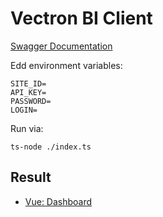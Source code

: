 # Vectron BI Client

[Swagger Documentation](https://demo-backend.vectron.cloud/business-data-api/swagger-ui/index.html)

Edd environment variables:

```
SITE_ID=
API_KEY=
PASSWORD=
LOGIN=
```

Run via:

```
ts-node ./index.ts     
```

## Result

- [Vue: Dashboard](https://mmmint-ai.github.io/vectron-cloud-business-data-api/)
